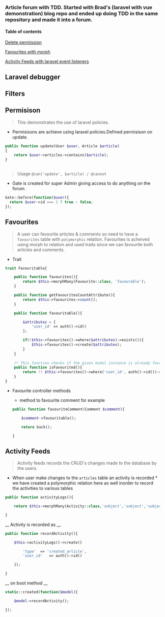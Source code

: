### Article forum with TDD. Started with Brad's (laravel with vue demonstration) blog repo and ended up doing TDD in the same repository and made it into a forum. 


#### Table of contents
[Delete permission](#delete_permission)


[Favourites with morph](#favourites)

[Activity Feeds with laravel event listeners](#activity_feeds)


## Laravel debugger
## Filters


<a name="delete_permission"/>


## Permisison

>This demonstrates the use of laravel policies.


- Permisisons are achieve using laravel policies.Defined permisison on update. 
```php
public function update(User $user, Article $article)
{
    return $user->articles->contains($article);
}
    
```
>Usage
`@can('update', $article) / @cannot`
- Gate is created for super Admin giving access to do anything on the forum.
```php
Gate::before(function($user){
  return $user->id === 1 ? true : false;
});
```


<a name="favourites">
	
	
## Favourites

> A user can favourite articles & comments so need to have a `favourites` table with `polymorphic` relation.
> Favourites is acheived using morph to relation and used traits since we can favourite both articles and comments.

- Trait

```php
trait Favouritable{

	public function favourites(){
		return $this->morphMany(Favourite::class, 'favourable');
	}

	public function getFavouritesCountAttribute(){
		return $this->favourites->count();
	}

	public function favouritable(){

		$attributes = [
			'user_id' => auth()->id()
		];

		if(!$this->favourites()->where($attributes)->exists()){			
			$this->favourites()->create($attributes);
		}
	}
	
	/* This function checks if the given model instance is already favourited or not */
	public function isFavourited(){ 
		return !! $this->favourites()->where('user_id', auth()->id())->count();
	}
}
```

- Favourite controller methods
    - method to favourite comment for example    
    
    
    ```php
    public function favouriteComment(Comment $comment){

		$comment->favouritable();

		return back();

	}
    ```
    
<a name="activity_feeds">
	
	
## Activity Feeds

> Activity feeds records the CRUD's changes made to the database by the users.


* When user make changes to the `articles` table an activity is recorded *
we have created a polymorphic relation here as well inorder to record the activities to various tables

```php
public function activityLogs(){

    return $this->morphMany(Activity::class,'subject','subject','subject_id');

}
```

__ Activity is recorded as __
```php
public function recordActivity(){

	$this->activityLogs()->create([

		'type'	=> 'created_article',
		'user_id'	=> auth()->id()

	]);

}
```

__ on boot method __ 


```php
static::created(function($model){

	$model->recordActivity();

});
```
